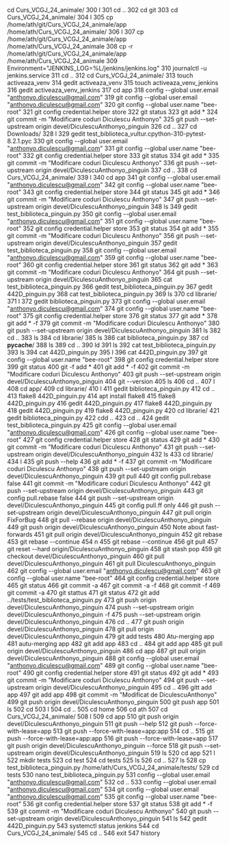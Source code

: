 cd Curs_VCGJ_24_animale/
  300  l
  301  cd ..
  302  cd git
  303  cd Curs_VCGJ_24_animale/
  304  l
  305  cp /home/ath/git/Curs_VCGJ_24_animale/app /home/ath/Curs_VCGJ_24_animale/
  306  l
  307  cp /home/ath/git/Curs_VCGJ_24_animale/app /home/ath/Curs_VCGJ_24_animale
  308  cp -r /home/ath/git/Curs_VCGJ_24_animale/app /home/ath/Curs_VCGJ_24_animale
  309  Environment="JENKINS_LOG=%L/jenkins/jenkins.log"
  310  journalctl -u jenkins.service
  311  cd ..
  312  cd Curs_VCGJ_24_animale/
  313  touch activeaza_venv
  314  gedit activeaza_venv 
  315  touch activeaza_venv_jenkins
  316  gedit activeaza_venv_jenkins
  317  cd app
  318  config --global user.email "anthonyo.diculescu@gmail.com"
  319  git config --global user.email "anthonyo.diculescu@gmail.com"
  320  git config --global user.name "bee-root"
  321  git config credential.helper store
  322  git status
  323  git add *
  324  git commit -m "Modificare coduri Diculescu Anthonyo"
  325  git push --set-upstream origin devel/DiculescuAnthonyo_pinguin
  326  cd ..
  327  cd Downloads/
  328  l
  329  gedit test_biblioteca_vultur.cpython-310-pytest-8.2.1.pyc 
  330  git config --global user.email "anthonyo.diculescu@gmail.com"
  331  git config --global user.name "bee-root"
  332  git config credential.helper store
  333  git status
  334  git add *
  335  git commit -m "Modificare coduri Diculescu Anthonyo"
  336  git push --set-upstream origin devel/DiculescuAnthonyo_pinguin
  337  cd ..
  338  cd Curs_VCGJ_24_animale/
  339  l
  340  cd app
  341  git config --global user.email "anthonyo.diculescu@gmail.com"
  342  git config --global user.name "bee-root"
  343  git config credential.helper store
  344  git status
  345  git add *
  346  git commit -m "Modificare coduri Diculescu Anthonyo"
  347  git push --set-upstream origin devel/DiculescuAnthonyo_pinguin
  348  ls
  349  gedit test_biblioteca_pinguin.py 
  350  git config --global user.email "anthonyo.diculescu@gmail.com"
  351  git config --global user.name "bee-root"
  352  git config credential.helper store
  353  git status
  354  git add *
  355  git commit -m "Modificare coduri Diculescu Anthonyo"
  356  git push --set-upstream origin devel/DiculescuAnthonyo_pinguin
  357  gedit test_biblioteca_pinguin.py 
  358  git config --global user.email "anthonyo.diculescu@gmail.com"
  359  git config --global user.name "bee-root"
  360  git config credential.helper store
  361  git status
  362  git add *
  363  git commit -m "Modificare coduri Diculescu Anthonyo"
  364  git push --set-upstream origin devel/DiculescuAnthonyo_pinguin
  365  cat test_biblioteca_pinguin.py 
  366  gedit test_biblioteca_pinguin.py 
  367  gedit 442D_pinguin.py 
  368  cat test_biblioteca_pinguin.py 
  369  ls
  370  cd librarie/
  371  l
  372  gedit biblioteca_pinguin.py 
  373  git config --global user.email "anthonyo.diculescu@gmail.com" 
  374  git config --global user.name "bee-root"
  375  git config credential.helper store
  376  git status
  377  git add *
  378  git add * -f
  379  git commit -m "Modificare coduri Diculescu Anthonyo"
  380  git push --set-upstream origin devel/DiculescuAnthonyo_pinguin
  381  ls
  382  cd ..
  383  ls
  384  cd librarie/
  385  ls
  386  cat biblioteca_pinguin.py 
  387  cd __pycache__/
  388  ls
  389  cd ..
  390  ld
  391  ls
  392  cat test_biblioteca_pinguin.py 
  393  ls
  394  cat 442D_pinguin.py 
  395  l
  396  cat 442D_pinguin.py 
  397  git config --global user.name "bee-root"
  398  git config credential.helper store
  399  git status
  400  git -f add *
  401  git add * -f
  402  git commit -m "Modificare coduri Diculescu Anthonyo"
  403  git push --set-upstream origin devel/DiculescuAnthonyo_pinguin
  404  git --version
  405  ls
  406  cd ..
  407  l
  408  cd app/
  409  cd librarie/
  410  l
  411  gedit biblioteca_pinguin.py 
  412  cd ..
  413  flake8 442D_pinguin.py 
  414  apt install flake8
  415  flake8 442D_pinguin.py 
  416  gedit 442D_pinguin.py 
  417  flake8 442D_pinguin.py 
  418  gedit 442D_pinguin.py 
  419  flake8 442D_pinguin.py 
  420  cd librarie/
  421  gedit biblioteca_pinguin.py 
  422  cdd ..
  423  cd ..
  424  gedit test_biblioteca_pinguin.py 
  425  git config --global user.email "anthonyo.diculescu@gmail.com"
  426  git config --global user.name "bee-root"
  427  git config credential.helper store
  428  git status
  429  git add *
  430  git commit -m "Modificare coduri Diculescu Anthonyo"
  431  git push --set-upstream origin devel/DiculescuAnthonyo_pinguin
  432  ls
  433  cd librarie/
  434  l
  435  git push --help
  436  git add * -f
  437  git commit -m "Modificare coduri Diculescu Anthonyo"
  438  git push --set-upstream origin devel/DiculescuAnthonyo_pinguin
  439  git pull
  440  git config pull.rebase false
  441  git commit -m "Modificare coduri Diculescu Anthonyo"
  442  git push --set-upstream origin devel/DiculescuAnthonyo_pinguin
  443  git config pull.rebase false
  444  git push --set-upstream origin devel/DiculescuAnthonyo_pinguin
  445  git config pull.ff only
  446  git push --set-upstream origin devel/DiculescuAnthonyo_pinguin
  447  git pull origin FixForBug
  448  git pull --rebase origin devel/DiculescuAnthonyo_pinguin
  449  git push origin devel/DiculescuAnthonyo_pinguin
  450  Note about fast-forwards
  451  git pull origin devel/DiculescuAnthonyo_pinguin
  452  git rebase
  453  git rebase --continue
  454  n
  455  git rebase --continue
  456  git pull
  457  git reset --hard origin/DiculescuAnthonyo_pinguin
  458  git stash pop
  459  git checkout devel/DiculescuAnthonyo_pinguin
  460  git pull devel/DiculescuAnthonyo_pinguin
  461  git pull DiculescuAnthonyo_pinguin
  462  git config --global user.email "anthonyo.diculescu@gmail.com"
  463  git config --global user.name "bee-root"
  464  git config credential.helper store
  465  git status
  466  git commit -a
  467  git commit -a -f
  468  git commit -f
  469  git commit -a
  470  git stattus
  471  git status
  472  git add ../tests/test_biblioteca_pinguin.py
  473  git push origin devel/DiculescuAnthonyo_pinguin
  474  push --set-upstream origin devel/DiculescuAnthonyo_pinguin -f
  475  push --set-upstream origin devel/DiculescuAnthonyo_pinguin 
  476  cd ..
  477  git push origin devel/DiculescuAnthonyo_pinguin
  478  git pull origin devel/DiculescuAnthonyo_pinguin
  479  git add tests
  480  Atu-merging app
  481  autu-merging app
  482  git add app
  483  cd ..
  484  git add app
  485  git pull origin devel/DiculescuAnthonyo_pinguin
  486  cd app
  487  git pull origin devel/DiculescuAnthonyo_pinguin
  488  git config --global user.email "anthonyo.diculescu@gmail.com"
  489  git config --global user.name "bee-root"
  490  git config credential.helper store
  491  git status
  492  git add *
  493  git commit -m "Modificare coduri Diculescu Anthonyo"
  494  git push --set-upstream origin devel/DiculescuAnthonyo_pinguin
  495  cd ..
  496  gitt add app
  497  git add app
  498  git commit -m "Modificat de DiculescuAnthonyo"
  499  git push origin devel/DiculescuAnthonyo_pinguin
  500  git push app
  501  ls
  502  cd 
  503  l
  504  cd ..
  505  cd home
  506  cd ath
  507  cd Curs_VCGJ_24_animale/
  508  l
  509  cd app
  510  git push origin devel/DiculescuAnthonyo_pinguin
  511  git push --help
  512  git push --force-with-lease=app
  513  git push --force-with-lease=app:app
  514  cd ..
  515  git push --force-with-lease=app:app
  516  git push --force-with-lease=app
  517  git push origin devel/DiculescuAnthonyo_pinguin --force
  518  git push --set-upstream origin devel/DiculescuAnthonyo_pinguin
  519  ls
  520  cd app
  521  l
  522  mkdir tests
  523  cd test
  524  cd tests
  525  ls
  526  cd ..
  527  ls
  528  cp test_biblioteca_pinguin.py /home/ath/Curs_VCGJ_24_animale/tests/
  529  cd tests
  530  nano test_biblioteca_pinguin.py
  531  config --global user.email "anthonyo.diculescu@gmail.com"
  532  cd ..
  533  config --global user.email "anthonyo.diculescu@gmail.com"
  534  git config --global user.email "anthonyo.diculescu@gmail.com"
  535  git config --global user.name "bee-root"
  536  git config credential.helper store
  537  git status
  538  git add * -f
  539  git commit -m "Modificare coduri Diculescu Anthonyo"
  540  git push --set-upstream origin devel/DiculescuAnthonyo_pinguin
  541  ls
  542  gedit 442D_pinguin.py 
  543  systemctl status jenkins
  544  cd Curs_VCGJ_24_animale/
  545  cd ..
  546  exit
  547  history

